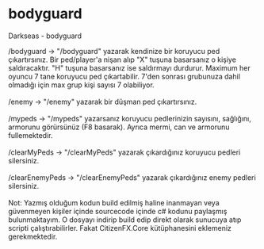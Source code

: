 # bodyguard
Darkseas - bodyguard <br/>

/bodyguard -> "/bodyguard" yazarak kendinize bir koruyucu ped çıkartırsınız. Bir ped/player'a nişan alıp "X" tuşuna basarsanız o kişiye saldıracaktır. "H" tuşuna basarsanız ise saldırmayı durdurur. Maximum her oyuncu 7 tane koruyucu ped çıkartabilir. 7'den sonrası grubunuza dahil olmadığı için max grup kişi sayısı 7 olabiliyor.<br/><br/>
/enemy -> "/enemy" yazarak bir düşman ped çıkartırsınız.<br/><br/>
/mypeds -> "/mypeds" yazarsanız koruyucu pedlerinizin sayısını, sağlığını, armorunu görürsünüz (F8 basarak). Ayrıca mermi, can ve armorunu fullemektedir.<br/><br/>
/clearMyPeds -> "/clearMyPeds" yazarak çıkardığınız koruyucu pedleri silersiniz.<br/><br/>
/clearEnemyPeds -> "/clearEnemyPeds" yazarak çıkardığınız enemy pedleri silersiniz.<br/><br/>
Not: Yazmış olduğum kodun build edilmiş haline inanmayan veya güvenmeyen kişiler içinde sourcecode içinde c# kodunu paylaşmış bulunmaktayım. O dosyayı indirip build edip direkt olarak sunucuya atıp scripti çalıştırabilirler. Fakat CitizenFX.Core kütüphanesini eklemeniz gerekmektedir.
